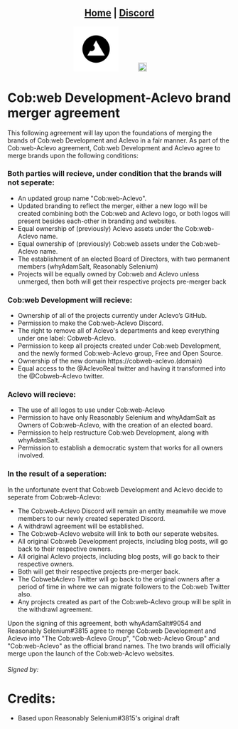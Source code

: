 <head>
    <link rel="shortcut icon" type="image/png" href="../favicon.png">
</head>

<center>
<h2>
<a href="https://blogs.cob-web.xyz">Home</a> |
<a href="https://cob-web.xyz/discord/">Discord</a>
</h2>
</center>

<center><img src="../favicon.png" width="20%" height="20%"> <img src="https://pbs.twimg.com/profile_images/1324104978915622912/v9tyGvVT_400x400.jpg" width="20%" height="20%"></center>

# Cob:web Development-Aclevo brand merger agreement

This following agreement will lay upon the foundations of merging the brands of Cob:web Development and Aclevo in a fair manner. As part of the Cob:web-Aclevo agreement, Cob:web Development and Aclevo agree to merge brands upon the following conditions:

### Both parties will recieve, under condition that the brands will not seperate:
- An updated group name "Cob:web-Aclevo".
- Updated branding to reflect the merger, either a new logo will be created combining both the Cob:web and Aclevo logo, or both logos will present besides each-other in branding and websites.
- Equal ownership of (previously) Aclevo assets under the Cob:web-Aclevo name.
- Equal ownership of (previously) Cob:web assets under the Cob:web-Aclevo name.
- The establishment of an elected Board of Directors, with two permanent members (whyAdamSalt, Reasonably Selenium)
- Projects will be equally owned by Cob:web and Aclevo unless unmerged, then both will get their respective projects pre-merger back

### Cob:web Development will recieve:
- Ownership of all of the projects currently under Aclevo’s GitHub.
- Permission to make the Cob:web-Aclevo Discord.
- The right to remove all of Aclevo's departments and keep everything under one label: Cobweb-Aclevo.
- Permission to keep all projects created under Cob:web Development, and the newly formed Cob:web-Aclevo group, Free and Open Source.
- Ownership of the new domain https://cobweb-aclevo.(domain)
- Equal access to the @AclevoReal twitter and having it transformed into the @Cobweb-Aclevo twitter.

### Aclevo will recieve:
- The use of all logos to use under Cob:web-Aclevo
- Permission to have only Reasonably Selenium and whyAdamSalt as Owners of Cob:web-Aclevo, with the creation of an elected board.
- Permission to help restructure Cob:web Development, along with whyAdamSalt.
- Permission to establish a democratic system that works for all owners involved.

### In the result of a seperation:
In the unfortunate event that Cob:web Development and Aclevo decide to seperate from Cob:web-Aclevo:

- The Cob:web-Aclevo Discord will remain an entity meanwhile we move members to our newly created seperated Discord.
- A withdrawl agreement will be established.
- The Cob:web-Aclevo website will link to both our seperate websites.
- All original Cob:web Development projects, including blog posts, will go back to their respective owners.
- All original Aclevo projects, including blog posts, will go back to their respective owners.
- Both will get their respective projects pre-merger back.
- The CobwebAclevo Twitter will go back to the original owners after a period of time in where we can migrate followers to the Cob:web Twitter also.
- Any projects created as part of the Cob:web-Aclevo group will be split in the withdrawl agreement.

Upon the signing of this agreement, both whyAdamSalt#9054 and Reasonably Selenium#3815 agree to merge Cob:web Development and Aclevo into "The Cob:web-Aclevo Group", "Cob:web-Aclevo Group" and "Cob:web-Aclevo" as the official brand names. The two brands will officially merge upon the launch of the Cob:web-Aclevo websites.

###### Signed by:



# Credits:
- Based upon Reasonably Selenium#3815's original draft